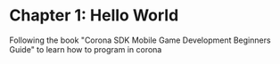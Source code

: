 Chapter 1: Hello World
====

Following the book "Corona SDK Mobile Game Development Beginners Guide" to learn how to program in corona